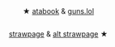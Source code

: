 # 


<p align="center">
<img src="https://64.media.tumblr.com/76ba01d52838a54f068bc71d425e8480/c42d2528a160ba69-ca/s540x810/fa5e12b348bdd769c1e72e4b05afcee8f4ecbbcf.pnj" alt="" class="center">


<p align="center">
★ <a href="https://geto.atabook.org/?page=1"> atabook</a> & <a href="https://guns.lol/sukunagod">guns.lol</a>
</p>


<p align="center">
<img src="https://i.imgur.com/TOr6A0s.png" alt="" class="center">

</p>

<p align="center">
<a href="https://homesicks.straw.page/">strawpage</a> & <a href="https://getoguru.straw.page/">alt strawpage</a> ★
</p>

<p align="center">

<p align="center">
<img src="https://64.media.tumblr.com/1cd1fff0514a572024f13a3b5a6a5f94/c42d2528a160ba69-ec/s540x810/0131b3c581a65714203ea165b750b10949bc17a0.pnj" alt="" class="center">
